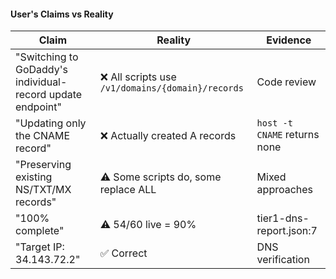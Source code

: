 #### User's Claims vs Reality

| Claim | Reality | Evidence |
|-------|---------|----------|
| "Switching to GoDaddy's individual-record update endpoint" | ❌ All scripts use `/v1/domains/{domain}/records` | Code review |
| "Updating only the CNAME record" | ❌ Actually created A records | `host -t CNAME` returns none |
| "Preserving existing NS/TXT/MX records" | ⚠️ Some scripts do, some replace ALL | Mixed approaches |
| "100% complete" | ⚠️ 54/60 live = 90% | tier1-dns-report.json:7 |
| "Target IP: 34.143.72.2" | ✅ Correct | DNS verification |
